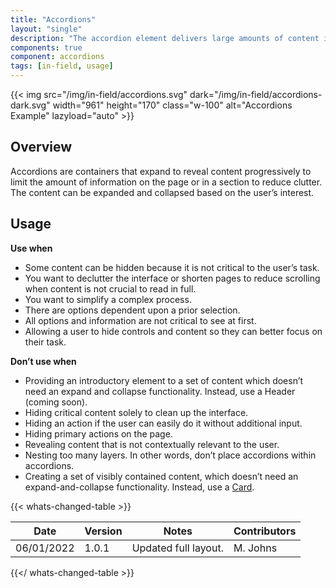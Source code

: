 ```yaml
---
title: "Accordions"
layout: "single"
description: "The accordion element delivers large amounts of content in a small space through progressive disclosure."
components: true
component: accordions
tags: [in-field, usage]
---
```


{{< img src="/img/in-field/accordions.svg" dark="/img/in-field/accordions-dark.svg" width="961" height="170" class="w-100" alt="Accordions Example" lazyload="auto" >}}

## Overview

Accordions are containers that expand to reveal content progressively to limit the amount of information on the page or in a section to reduce clutter. The content can be expanded and collapsed based on the user’s interest.

## Usage

**Use when**

- Some content can be hidden because it is not critical to the user’s task.
- You want to declutter the interface or shorten pages to reduce scrolling when content is not crucial to read in full.
- You want to simplify a complex process.
- There are options dependent upon a prior selection.
- All options and information are not critical to see at first.
- Allowing a user to hide controls and content so they can better focus on their task.

**Don’t use when**

- Providing an introductory element to a set of content which doesn’t need an expand and collapse functionality. Instead, use a Header (coming soon).
- Hiding critical content solely to clean up the interface.
- Hiding an action if the user can easily do it without additional input.
- Hiding primary actions on the page.
- Revealing content that is not contextually relevant to the user.
- Nesting too many layers. In other words, don’t place accordions within accordions.
- Creating a set of visibly contained content, which doesn’t need an expand-and-collapse functionality. Instead, use a [Card](/components/in-field/cards/).

{{< whats-changed-table >}}

| Date                         | Version | Notes                | Contributors |
| ---------------------------- | ------- | -------------------- | ------------ |
| 06/01/2022                   | 1.0.1   | Updated full layout. | M. Johns     |

{{</ whats-changed-table >}}
